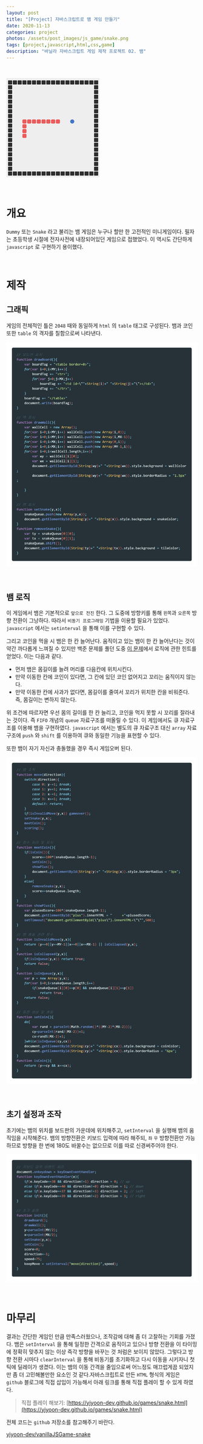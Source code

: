 ```yaml
---
layout: post
title: "[Project] 자바스크립트로 뱀 게임 만들기"
date: 2020-11-13
categories: project
photos: /assets/post_images/js_game/snake.png
tags: [project,javascript,html,css,game]
description: "바닐라 자바스크립트 게임 제작 프로젝트 02. 뱀"
---
```


<br>

![snake](/assets/post_images/js_game/ex_snake.png)

<br>

# 개요

`Dummy` 또는 `Snake` 라고 불리는 뱀 게임은 누구나 할만 한 고전적인 미니게임이다. 필자는 초등학생 시절에 전자사전에 내장되어있던 게임으로 접했었다. 이 역시도 간단하게 `javascript` 로 구현하기 용이했다.

<br>

# 제작

## 그래픽

게임의 전체적인 틀은 `2048` 때와 동일하게 `html` 의 `table` 태그로 구성된다. 뱀과 코인 또한 `table` 의 격자를 칠함으로써 나타낸다.

![1](/assets/post_images/js_game/snake_1.png)

<br>

## 뱀 로직

이 게임에서 뱀은 기본적으로 `앞으로 전진` 한다. 그 도중에 방향키를 통해 `왼쪽`과 `오른쪽` 방향 전환이 그낭하다. 따라서 `비동기 프로그래밍` 기법을 이용할 필요가 있었다. `javascript` 에서는 `setinterval` 을 통해 이를 구현할 수 있다.

그리고 코인을 먹을 시 뱀은 한 칸 늘어난다. 움직이고 있는 뱀이 한 칸 늘어난다는 것이 약간 까다롭게 느껴질 수 있지만 백준 문제를 풀던 도중 [이 문제](https://yjyoon-dev.github.io/boj/2020/10/21/boj-3190/)에서 로직에 관한 힌트를 얻었다. 이는 다음과 같다.

- 먼저 뱀은 몸길이를 늘려 머리를 다음칸에 위치시킨다.
- 만약 이동한 칸에 코인이 있다면, 그 칸에 있던 코인 없어지고 꼬리는 움직이지 않는다.
- 만약 이동한 칸에 사과가 없다면, 몸길이를 줄여서 꼬리가 위치한 칸을 비워준다. 즉, 몸길이는 변하지 않는다.

위 조건에 따르자면 우선 몸의 길이를 한 칸 늘리고, 코인을 먹지 못할 시 꼬리를 잘라내는 것이다. 즉 `FIFO` 개념의 `queue` 자료구조를 떠올릴 수 있다. 이 게임에서도 큐 자료구조를 이용해 뱀을 구현하였다. `javascript` 에서는 별도의 큐 자료구조 대신 `array` 자료구조에 `push` 와 `shift` 를 이용하여 큐와 동일한 기능을 표현할 수 있다.

또한 뱀이 자기 자신과 충돌했을 경우 즉시 게임오버 된다.

![2](/assets/post_images/js_game/snake_2.png)

<br>

## 초기 설정과 조작

초기에는 뱀의 위치를 보드판의 가운데에 위치해주고, `setInterval` 을 실행해 뱀의 움직임을 시작해준다. 뱀의 방향전환은 키보드 입력에 따라 해주되, `좌` `우` 방향전환만 가능하므로 방향을 한 번에 180도 바꿀수는 없으므로 이를 따로 신경써주어야 한다.

![3](/assets/post_images/js_game/snake_3.png)

<br>

# 마무리

결과는 간단한 게임인 만큼 만족스러웠으나, 조작감에 대해 좀 더 고찰하는 기회를 가졌다. 뱀은 `setInterval` 을 통해 일정한 간격으로 움직이고 있으나 방향 전환을 이 타이밍에 정확히 맞추지 않는 이상 즉각 방향을 바꾸는 것 처럼은 보이지 않았다. 그렇다고 방향 전환 시마다 `clearInterval` 을 통해 비동기를 초기화하고 다시 이동을 시키자니 첫 틱에 딜레이가 생겼다. 이는 뱀의 이동 간격을 줄임으로써 어느정도 매끄럽게끔 되었지만 좀 더 고민해볼만한 요소인 것 같다.자바스크립트로 만든 `HTML` 형식의 게임은 `github` 블로그에 직접 삽입이 가능해서 아래 링크를 통해 직접 플레이 할 수 있게 하였다.

>직접 플레이 해보기: [https://yjyoon-dev.github.io/games/snake.html](https://yjyoon-dev.github.io/games/snake.html)

전체 코드는 `github` 저장소를 참고해주기 바란다.

[yjyoon-dev/vanillaJSGame-snake](https://github.com/yjyoon-dev/vanilla-javascript-game/tree/master/snake)